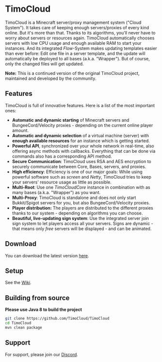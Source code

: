 # TimoCloud

TimoCloud is a Minecraft server/proxy management system ("Cloud System"). It takes care of keeping enough servers/proxies of every kind online. But it's more than that. Thanks to its algorithms, you'll never have to worry about servers or resources again. TimoCloud automatically chooses servers with low CPU usage and enough available RAM to start your instances. And its integrated *Flow*-System makes updating templates easier than ever before: Edit one file in a server template, and the update will automatically be deployed to all bases (a.k.a. "Wrapper"). But of course, only the changed files will get updated.

**Note:** This is a continued version of the original TimoCloud project, maintained and developed by the community.

## Features

TimoCloud is full of innovative features. Here is a list of the most important ones:

*   **Automatic and dynamic starting** of Minecraft servers and BungeeCord/Velocity proxies - depending on the current online player amount.
*   **Automatic and dynamic selection** of a virtual machine (server) with **enough available resources** for an instance which is getting started.
*   **Powerful API**, synchronized over your whole network in real-time, also offering async methods with callbacks. Everything that can be done via commands also has a corresponding API method.
*   **Secure Communication**: TimoCloud uses RSA and AES encryption to securely communicate between Core, Bases, servers, and proxies.
*   **High efficiency**: Efficiency is one of our major goals: While using powerful software such as *screen* and *Netty*, TimoCloud tries to keep your servers' resource usage as little as possible.
*   **Multi-Root**: Use one *TimoCloudCore* instance in combination with as many bases (a.k.a. "Wrapper") as you want.
*   **Multi-Proxy**: TimoCloud is standalone and does not only start Bukkit/Spigot servers for you, but also BungeeCord/Velocity proxies.
*   **Player distribution:** The players are distributed to the different proxies thanks to our system - depending on algorithms you can choose.
*   **Beautiful, live-updating sign system**: Use the integrated server join sign system to let players access all your servers. Signs are dynamic - that means only _free_ servers will be displayed - and can be animated.

## Download

You can download the latest version [here](https://github.com/Fedox-die-Ente/TimoCloudButWithMoreFeatures/releases).

## Setup

See the [Wiki](https://github.com/TimoCloud/TimoCloud/wiki).

## Building from source

**Please use Java 8 to build the project**

```bash
git clone https://github.com/TimoCloud/TimoCloud
cd TimoCloud
mvn clean package
```

## Support

For support, please join our [Discord](https://discord.gg/RTNn4SE).

